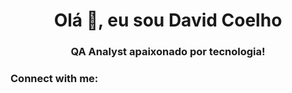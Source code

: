 <h1 align="center">Olá 👋, eu sou David Coelho</h1>
<h3 align="center">QA Analyst apaixonado por tecnologia!</h3>

<h3 align="left">Connect with me:</h3>
<p align="left">
</p>
